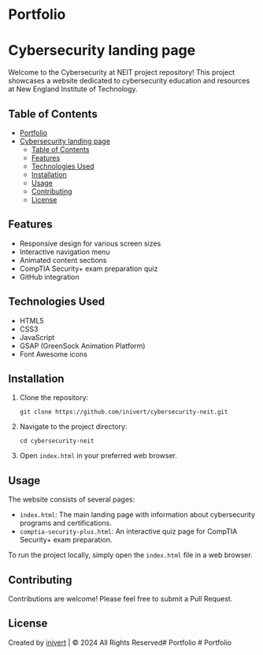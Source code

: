 # Portfolio
# Cybersecurity landing page

Welcome to the Cybersecurity at NEIT project repository! This project showcases a website dedicated to cybersecurity education and resources at New England Institute of Technology.

## Table of Contents

- [Portfolio](#portfolio)
- [Cybersecurity landing page](#cybersecurity-landing-page)
  - [Table of Contents](#table-of-contents)
  - [Features](#features)
  - [Technologies Used](#technologies-used)
  - [Installation](#installation)
  - [Usage](#usage)
  - [Contributing](#contributing)
  - [License](#license)

## Features

- Responsive design for various screen sizes
- Interactive navigation menu
- Animated content sections
- CompTIA Security+ exam preparation quiz
- GitHub integration

## Technologies Used

- HTML5
- CSS3
- JavaScript
- GSAP (GreenSock Animation Platform)
- Font Awesome icons

## Installation

1. Clone the repository:
   ```
   git clone https://github.com/inivert/cybersecurity-neit.git
   ```
2. Navigate to the project directory:
   ```
   cd cybersecurity-neit
   ```
3. Open `index.html` in your preferred web browser.

## Usage

The website consists of several pages:

- `index.html`: The main landing page with information about cybersecurity programs and certifications.
- `comptia-security-plus.html`: An interactive quiz page for CompTIA Security+ exam preparation.

To run the project locally, simply open the `index.html` file in a web browser.

## Contributing

Contributions are welcome! Please feel free to submit a Pull Request.

## License

Created by [inivert](https://github.com/inivert) | © 2024 All Rights Reserved#   P o r t f o l i o 
 
 # Portfolio
